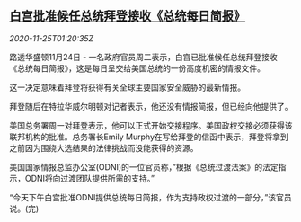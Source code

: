 <!--1606270994000-->
[白宫批准候任总统拜登接收《总统每日简报》](https://cn.reuters.com/article/us-wh-biden-daily-briefing-1125-idCNKBS285042)
------

<div><i>2020-11-25T01:20:35Z</i></div><p>路透华盛顿11月24日 - 一名政府官员周二表示，白宫已批准候任总统拜登接收《总统每日简报》，这是每日呈交给美国总统的一份高度机密的情报文件。</p><p>这一决定意味着拜登将获得有关全球主要国家安全威胁的最新情报。</p><p>拜登随后在特拉华威尔明顿对记者表示，他还没有情报简报，但已经向他提供了。</p><p>美国总务署周一对拜登表示，他可以正式开始交接程序。美国政权交接必须获得该联邦机构的批准。总务署长Emily Murphy在写给拜登的信函中表示，拜登将拿到之前因为围绕大选结果的法律挑战而没能获得的资源。</p><p>美国国家情报总监办公室(ODNI)的一位官员称，”根据《总统过渡法案》的法定指示，ODNI将向过渡团队提供所需的支持。”</p><p>“今天下午白宫批准ODNI提供总统每日简报，作为支持政权过渡的一部分，”该官员说。(完)</p>
